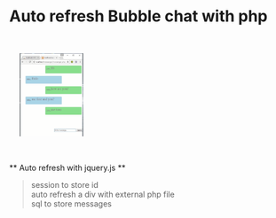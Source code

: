 # Auto refresh Bubble chat with php
<br>
<p  align="center" style="width:30%;">
<img src="ss.png" style="height:150px;"/>
</p><br>

** Auto refresh with jquery.js **

> session to store id <br>
> auto refresh a div with external php file<br>
> sql to store messages
